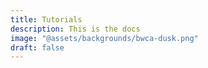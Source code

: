 ```yaml
---
title: Tutorials
description: This is the docs
image: "@assets/backgrounds/bwca-dusk.png"
draft: false
---
```

